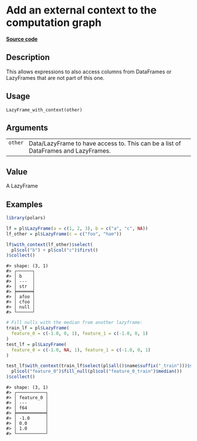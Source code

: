 

# Add an external context to the computation graph

[**Source code**](https://github.com/pola-rs/r-polars/tree/1fd6c01b862685c50e295d9b2ef690a69c3a7963/R/lazyframe__lazy.R#L1720)

## Description

This allows expressions to also access columns from DataFrames or
LazyFrames that are not part of this one.

## Usage

<pre><code class='language-R'>LazyFrame_with_context(other)
</code></pre>

## Arguments

<table>
<tr>
<td style="white-space: nowrap; font-family: monospace; vertical-align: top">
<code id="LazyFrame_with_context_:_other">other</code>
</td>
<td>
Data/LazyFrame to have access to. This can be a list of DataFrames and
LazyFrames.
</td>
</tr>
</table>

## Value

A LazyFrame

## Examples

``` r
library(polars)

lf = pl$LazyFrame(a = c(1, 2, 3), b = c("a", "c", NA))
lf_other = pl$LazyFrame(c = c("foo", "ham"))

lf$with_context(lf_other)$select(
  pl$col("b") + pl$col("c")$first()
)$collect()
```

    #> shape: (3, 1)
    #> ┌──────┐
    #> │ b    │
    #> │ ---  │
    #> │ str  │
    #> ╞══════╡
    #> │ afoo │
    #> │ cfoo │
    #> │ null │
    #> └──────┘

``` r
# Fill nulls with the median from another lazyframe:
train_lf = pl$LazyFrame(
  feature_0 = c(-1.0, 0, 1), feature_1 = c(-1.0, 0, 1)
)
test_lf = pl$LazyFrame(
  feature_0 = c(-1.0, NA, 1), feature_1 = c(-1.0, 0, 1)
)

test_lf$with_context(train_lf$select(pl$all()$name$suffix("_train")))$select(
  pl$col("feature_0")$fill_null(pl$col("feature_0_train")$median())
)$collect()
```

    #> shape: (3, 1)
    #> ┌───────────┐
    #> │ feature_0 │
    #> │ ---       │
    #> │ f64       │
    #> ╞═══════════╡
    #> │ -1.0      │
    #> │ 0.0       │
    #> │ 1.0       │
    #> └───────────┘
